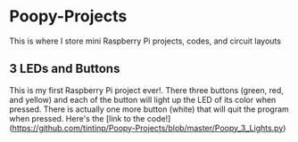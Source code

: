 # Poopy-Projects
This is where I store mini Raspberry Pi projects, codes, and circuit layouts

## 3 LEDs and Buttons
This is my first Raspberry Pi project ever!. There three buttons (green, red, and yellow) and each of the button will light up the LED of its color when pressed. There is actually one more button (white) that will quit the program when pressed.
Here's the [link to the code!] (https://github.com/tintinp/Poopy-Projects/blob/master/Poopy_3_Lights.py)
